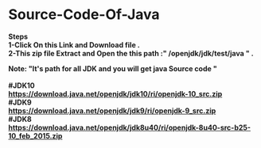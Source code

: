 # Source-Code-Of-Java <br/>

 <b>Steps <br/> <b/> 1-Click On this Link and Download file . <br/>
  2-This zip file  Extract and Open the this path :" /openjdk/jdk/test/java " .<br/>  
  
   Note: "It's path for all JDK and you  will get java Source code " 
  <br/><br/>
 #JDK10 <br/>
https://download.java.net/openjdk/jdk10/ri/openjdk-10_src.zip <br/>
#JDK9<br/>
https://download.java.net/openjdk/jdk9/ri/openjdk-9_src.zip<br/>
#JDK8<br/>
https://download.java.net/openjdk/jdk8u40/ri/openjdk-8u40-src-b25-10_feb_2015.zip<br/>
  <b/>
